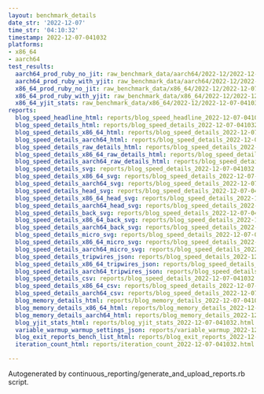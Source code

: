 ```yaml
---
layout: benchmark_details
date_str: '2022-12-07'
time_str: '04:10:32'
timestamp: 2022-12-07-041032
platforms:
- x86_64
- aarch64
test_results:
  aarch64_prod_ruby_no_jit: raw_benchmark_data/aarch64/2022-12/2022-12-07-041032_basic_benchmark_aarch64_prod_ruby_no_jit.json
  aarch64_prod_ruby_with_yjit: raw_benchmark_data/aarch64/2022-12/2022-12-07-041032_basic_benchmark_aarch64_prod_ruby_with_yjit.json
  x86_64_prod_ruby_no_jit: raw_benchmark_data/x86_64/2022-12/2022-12-07-041032_basic_benchmark_x86_64_prod_ruby_no_jit.json
  x86_64_prod_ruby_with_yjit: raw_benchmark_data/x86_64/2022-12/2022-12-07-041032_basic_benchmark_x86_64_prod_ruby_with_yjit.json
  x86_64_yjit_stats: raw_benchmark_data/x86_64/2022-12/2022-12-07-041032_basic_benchmark_x86_64_yjit_stats.json
reports:
  blog_speed_headline_html: reports/blog_speed_headline_2022-12-07-041032.html
  blog_speed_details_html: reports/blog_speed_details_2022-12-07-041032.html
  blog_speed_details_x86_64_html: reports/blog_speed_details_2022-12-07-041032.x86_64.html
  blog_speed_details_aarch64_html: reports/blog_speed_details_2022-12-07-041032.aarch64.html
  blog_speed_details_raw_details_html: reports/blog_speed_details_2022-12-07-041032.raw_details.html
  blog_speed_details_x86_64_raw_details_html: reports/blog_speed_details_2022-12-07-041032.x86_64.raw_details.html
  blog_speed_details_aarch64_raw_details_html: reports/blog_speed_details_2022-12-07-041032.aarch64.raw_details.html
  blog_speed_details_svg: reports/blog_speed_details_2022-12-07-041032.svg
  blog_speed_details_x86_64_svg: reports/blog_speed_details_2022-12-07-041032.x86_64.svg
  blog_speed_details_aarch64_svg: reports/blog_speed_details_2022-12-07-041032.aarch64.svg
  blog_speed_details_head_svg: reports/blog_speed_details_2022-12-07-041032.head.svg
  blog_speed_details_x86_64_head_svg: reports/blog_speed_details_2022-12-07-041032.x86_64.head.svg
  blog_speed_details_aarch64_head_svg: reports/blog_speed_details_2022-12-07-041032.aarch64.head.svg
  blog_speed_details_back_svg: reports/blog_speed_details_2022-12-07-041032.back.svg
  blog_speed_details_x86_64_back_svg: reports/blog_speed_details_2022-12-07-041032.x86_64.back.svg
  blog_speed_details_aarch64_back_svg: reports/blog_speed_details_2022-12-07-041032.aarch64.back.svg
  blog_speed_details_micro_svg: reports/blog_speed_details_2022-12-07-041032.micro.svg
  blog_speed_details_x86_64_micro_svg: reports/blog_speed_details_2022-12-07-041032.x86_64.micro.svg
  blog_speed_details_aarch64_micro_svg: reports/blog_speed_details_2022-12-07-041032.aarch64.micro.svg
  blog_speed_details_tripwires_json: reports/blog_speed_details_2022-12-07-041032.tripwires.json
  blog_speed_details_x86_64_tripwires_json: reports/blog_speed_details_2022-12-07-041032.x86_64.tripwires.json
  blog_speed_details_aarch64_tripwires_json: reports/blog_speed_details_2022-12-07-041032.aarch64.tripwires.json
  blog_speed_details_csv: reports/blog_speed_details_2022-12-07-041032.csv
  blog_speed_details_x86_64_csv: reports/blog_speed_details_2022-12-07-041032.x86_64.csv
  blog_speed_details_aarch64_csv: reports/blog_speed_details_2022-12-07-041032.aarch64.csv
  blog_memory_details_html: reports/blog_memory_details_2022-12-07-041032.html
  blog_memory_details_x86_64_html: reports/blog_memory_details_2022-12-07-041032.x86_64.html
  blog_memory_details_aarch64_html: reports/blog_memory_details_2022-12-07-041032.aarch64.html
  blog_yjit_stats_html: reports/blog_yjit_stats_2022-12-07-041032.html
  variable_warmup_warmup_settings_json: reports/variable_warmup_2022-12-07-041032.warmup_settings.json
  blog_exit_reports_bench_list_html: reports/blog_exit_reports_2022-12-07-041032.bench_list.html
  iteration_count_html: reports/iteration_count_2022-12-07-041032.html

---
```

Autogenerated by continuous_reporting/generate_and_upload_reports.rb script.
